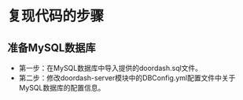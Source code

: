 # 复现代码的步骤

## 准备MySQL数据库

* 第一步：在MySQL数据库中导入提供的doordash.sql文件。
* 第二步：修改doordash-server模块中的DBConfig.yml配置文件中关于MySQL数据库的配置信息。
